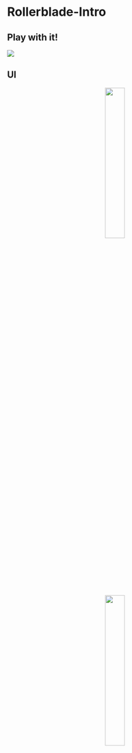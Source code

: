 # Rollerblade-Intro

## Play with it!
![](https://i.imgur.com/ifPcuqh.png)

## UI
<p align=center>
    <img src = "https://i.imgur.com/8hZUmAZ.jpg" width = 30% height = 30%>
</p>
<div align=center><img src = "https://i.imgur.com/8hZUmAZ.jpg" width = 30% height = 30%></div>
